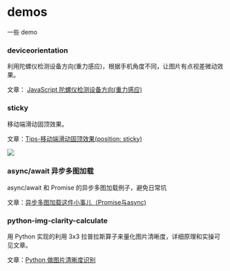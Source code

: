# demos
一些 demo

### deviceorientation

利用陀螺仪检测设备方向(重力感应)，根据手机角度不同，让图片有点视差微动效果。

文章： [JavaScript 陀螺仪检测设备方向(重力感应)](http://www.imbeta.cn/javascript-tuo-luo-yi-jian-ce-she-bei-fang-xiang-zhong-li-gan-ying.html#javascript-tuo-luo-yi-jian-ce-she-bei-fang-xiang-zhong-li-gan-ying)

### sticky

移动端滑动固顶效果。

文章：[Tips-移动端滑动固顶效果(position: sticky)](http://www.imbeta.cn/tips-yi-dong-duan-hua-dong-gu-ding-xiao-guo-position-sticky.html#tips-yi-dong-duan-hua-dong-gu-ding-xiao-guo-position-sticky)

![](http://7xqumn.com1.z0.glb.clouddn.com/demo1.gif)

### async/await 异步多图加载

async/await 和 Promise 的异步多图加载例子，避免日常坑

文章：[异步多图加载这件小事儿（Promise与async)](http://www.imbeta.cn/yi-bu-duo-tu-jia-zai-zhe-jian-xiao-shi-er-promiseyu-async.html#yi-bu-duo-tu-jia-zai-zhe-jian-xiao-shi-er-promiseyu-async)

### python-img-clarity-calculate

用 Python 实现的利用 3x3 拉普拉斯算子来量化图片清晰度，详细原理和实操可见文章。

文章：[Python 做图片清晰度识别](http://www.imbeta.cn/python-zuo-tu-pian-qing-xi-du-shi-bie.html#python-zuo-tu-pian-qing-xi-du-shi-bie)
